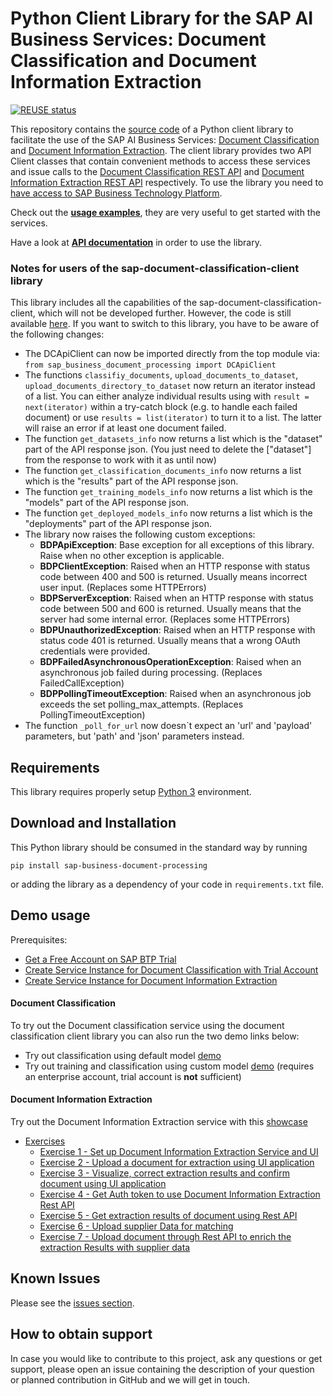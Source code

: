 <!--
SPDX-FileCopyrightText: 2020 2019-2020 SAP SE

SPDX-License-Identifier: Apache-2.0
-->

# Python Client Library for the SAP AI Business Services: Document Classification and Document Information Extraction

[![REUSE status](https://api.reuse.software/badge/github.com/SAP/business-document-processing)](https://api.reuse.software/info/github.com/SAP/business-document-processing)

This repository contains the [source code](sap_business_document_processing) of a Python client library to facilitate the use of the SAP AI Business Services: [Document Classification](https://help.sap.com/dc) and [Document Information Extraction](https://help.sap.com/dox). The client library provides two API Client classes that contain convenient methods to access these services and issue calls to the [Document Classification REST API](https://help.sap.com/viewer/ca60cd2ed44f4261a3ae500234c46f37/SHIP/en-US/c1045a561faf4ba0ae2b0e7713f5e6c4.html) and [Document Information Extraction REST API](https://help.sap.com/viewer/5fa7265b9ff64d73bac7cec61ee55ae6/SHIP/en-US/ded7d34e60f1422ba2e04e892a7f0e25.html) respectively. To use the library you need to [have access to SAP Business Technology Platform](https://www.sap.com/products/cloud-platform/get-started.html).

Check out the [**usage examples**](./examples), they are very useful to get started with the services.

Have a look at [**API documentation**](./API.md) in order to use the library.

### Notes for users of the sap-document-classification-client library
This library includes all the capabilities of the sap-document-classification-client, which will not be developed further. However, the code is still available [here](https://github.com/SAP/business-document-processing/tree/master).
If you want to switch to this library, you have to be aware of the following changes:

* The DCApiClient can now be imported directly from the top module via: ```from sap_business_document_processing import DCApiClient```
* The functions ```classifiy_documents```, ```upload_documents_to_dataset```, ```upload_documents_directory_to_dataset``` now return an iterator instead of a list. You can either analyze individual results using with ```result = next(iterator)``` within a try-catch block (e.g. to handle each failed document) or use ```results = list(iterator)``` to turn it to a list. The latter will raise an error if at least one document failed.
* The function ```get_datasets_info``` now returns a list which is the "dataset" part of the API response json. (You just need to delete the \["dataset"\] from the response to work with it as until now)
* The function ```get_classification_documents_info``` now returns a list which is the "results" part of the API response json.
* The function ```get_training_models_info``` now returns a list which is the "models" part of the API response json.
* The function ```get_deployed_models_info``` now returns a list which is the "deployments" part of the API response json.
* The library now raises the following custom exceptions:
    - **BDPApiException**: Base exception for all exceptions of this library. Raise when no other exception is applicable.
    - **BDPClientException**: Raised when an HTTP response with status code between 400 and 500 is returned. Usually means incorrect user input. (Replaces some HTTPErrors)
    - **BDPServerException**: Raised when an HTTP response with status code between 500 and 600 is returned. Usually means that the server had some internal error. (Replaces some HTTPErrors)
    - **BDPUnauthorizedException**: Raised when an HTTP response with status code 401 is returned. Usually means that a wrong OAuth credentials were provided.
    - **BDPFailedAsynchronousOperationException**: Raised when an asynchronous job failed during processing. (Replaces FailedCallException)
    - **BDPPollingTimeoutException**: Raised when an asynchronous job exceeds the set polling_max_attempts. (Replaces PollingTimeoutException)
* The function ```_poll_for_url``` now doesn`t expect an 'url' and 'payload' parameters, but 'path' and 'json' parameters instead.


## Requirements

This library requires properly setup [Python 3](https://www.python.org/downloads/) environment.

## Download and Installation

This Python library should be consumed in the standard way by running

```pip install sap-business-document-processing```

or adding the library as a dependency of your code in `requirements.txt` file.

## Demo usage

Prerequisites:
* [Get a Free Account on SAP BTP Trial](https://developers.sap.com/tutorials/hcp-create-trial-account.html)
* [Create Service Instance for Document Classification with Trial Account](https://developers.sap.com/tutorials/cp-aibus-dc-service-instance.html)
* [Create Service Instance for Document Information Extraction](https://developers.sap.com/tutorials/cp-aibus-dox-service-instance.html)

#### Document Classification

To try out the Document classification service using the document classification client
library you can also run the two demo links below:
* Try out classification using default model [demo](https://mybinder.org/v2/gh/SAP/business-document-processing/main?filepath=examples%2Fdocument_classification_examples%2Fclassification_default_model.ipynb)
* Try out training and classification using custom model [demo](https://mybinder.org/v2/gh/SAP/business-document-processing/main?filepath=examples%2Fdocument_classification_examples%2Ftrain_and_evaluate_custom_model.ipynb) (requires an enterprise account, trial account is **not** sufficient)

#### Document Information Extraction

Try out the Document Information Extraction service with this [showcase](https://mybinder.org/v2/gh/SAP/business-document-processing/main?filepath=examples%2Fdocument_information_extraction_examples%2Finformation_extraction_showcase.ipynb)

- [Exercises](doc_inf_ext_exercises/)
    - [Exercise 1 - Set up Document Information Extraction Service and UI](doc_inf_ext_exercises#exercise-1---set-up-document-information-extraction-service-and-ui)
    - [Exercise 2 - Upload a document for extraction using UI application](doc_inf_ext_exercises#exercise-2---upload-documents-for-extraction-using-ui-application)
    - [Exercise 3 - Visualize, correct extraction results and confirm document using UI application](doc_inf_ext_exercises#exercise-3---visualize-correct-extraction-results-and-confirm-document-using-ui-application)
    - [Exercise 4 - Get Auth token to use Document Information Extraction Rest API](doc_inf_ext_exercises#exercise-4---get-auth-token-to-use-document-information-extraction-rest-api)
    - [Exercise 5 - Get extraction results of document using Rest API](doc_inf_ext_exercises#exercise-5---get-extraction-results-of-document-using-rest-api)
    - [Exercise 6 - Upload supplier Data for matching](doc_inf_ext_exercises#exercise-6---upload-supplier-data-for-matching)
    - [Exercise 7 - Upload document through Rest API to enrich the extraction Results with supplier data](doc_inf_ext_exercises#exercise-7---upload-document-through-rest-api-to-enrich-the-extraction-results-with-supplier-data)

## Known Issues

Please see the [issues section](https://github.com/SAP/business-document-processing/issues).

## How to obtain support

In case you would like to contribute to this project, ask any questions or get support, please open an issue containing the description of your question or planned contribution in GitHub and we will get in touch.
